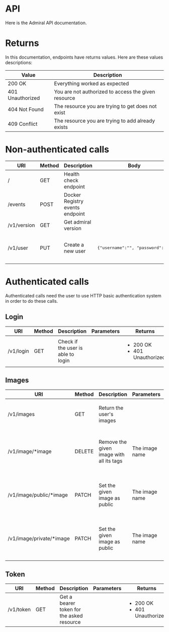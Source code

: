 # API

Here is the Admiral API documentation.

# Returns

In this documentation, endpoints have returns values. Here are these values descriptions:

Value | Description
----- | -----------
200 OK           | Everything worked as expected
401 Unauthorized | You are not authorized to access the given resource
404 Not Found    | The resource you are trying to get does not exist
409 Conflict     | The resource you are trying to add already exists

# Non-authenticated calls

URI | Method | Description | Body | Returns
--- | ------ | ----------- | ---- | -------
/           | GET  | Health check endpoint           |                                           | 200 OK
/events     | POST | Docker Registry events endpoint |                                           | 200 OK
/v1/version | GET  | Get admiral version             |                                           | 200 OK
/v1/user    | PUT  | Create a new user               | <pre>{"username":"", "password":""}</pre> | <ul><li>200 OK</li><li>409 Conflict</li></ul>

# Authenticated calls

Authenticated calls need the user to use HTTP basic authentication system in order to do these calls.

## Login

URI | Method | Description | Parameters | Returns
--- | ------ | ----------- | ---------- | -------
/v1/login | GET | Check if the user is able to login | | <ul><li>200 OK</li><li>401 Unauthorized</li></ul>

## Images

URI | Method | Description | Parameters | Returns
--- | ------ | ----------- | ---------- | -------
/v1/images               | GET    | Return the user's images                 |                | <ul><li>200 OK</li><li>401 Unauthorized</li></ul>
/v1/image/*image         | DELETE | Remove the given image with all its tags | The image name | <ul><li>200 OK</li><li>401 Unauthorized</li><li>404 Not Found</li></ul>
/v1/image/public/*image  | PATCH  | Set the given image as public            | The image name | <ul><li>200 OK</li><li>401 Unauthorized</li><li>404 Not Found</li></ul>
/v1/image/private/*image | PATCH  | Set the given image as public            | The image name | <ul><li>200 OK</li><li>401 Unauthorized</li><li>404 Not Found</li></ul>

## Token

URI | Method | Description | Parameters | Returns
--- | ------ | ----------- | ---------- | -------
/v1/token | GET | Get a bearer token for the asked resource | | <ul><li>200 OK</li><li>401 Unauthorized</li></ul>
